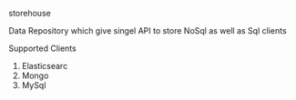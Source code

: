 storehouse

Data Repository which give singel API to store NoSql as well as Sql clients

Supported Clients
1. Elasticsearc
2. Mongo
3. MySql